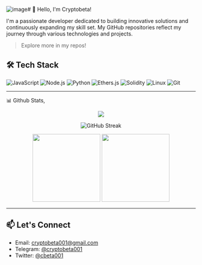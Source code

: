 ![image](https://github.com/user-attachments/assets/8cef6853-4d70-4d36-abc8-ea643fc2f55b)# 👋 Hello, I'm Cryptobeta!

I'm a passionate developer dedicated to building innovative solutions and continuously expanding my skill set. My GitHub repositories reflect my journey through various technologies and projects.

> Explore more in my repos!

## 🛠️ Tech Stack

![JavaScript](https://img.shields.io/badge/-JavaScript-black?style=flat-square&logo=javascript)
![Node.js](https://img.shields.io/badge/-Node.js-black?style=flat-square&logo=node.js)
![Python](https://img.shields.io/badge/-Python-black?style=flat-square&logo=python)
![Ethers.js](https://img.shields.io/badge/-Ethers.js-purple?style=flat-square)
![Solidity](https://img.shields.io/badge/-Solidity-black?style=flat-square&logo=solidity)
![Linux](https://img.shields.io/badge/-Linux-black?style=flat-square&logo=linux)
![Git](https://img.shields.io/badge/-Git-black?style=flat-square&logo=git)

---
📊 Github Stats,
<p align="center">
<img src="https://readme-typing-svg.herokuapp.com/?font=JetBrains+Mono&color=39FF14&pause=1000&center=true&vCenter=true&width=435&lines=Crypto+Trader;Sr.Technical+Engineer;Node+Infra+Specialist;Airdrop+Hunter&background=00000000" />
</p>
</p>
<p align="center">
  <img src="https://github-readme-streak-stats.herokuapp.com/?user=cryptobeta001&theme=gruvbox" alt="GitHub Streak"/>
</p>

<p align="center">
  <img height="180" src="https://github-readme-stats.vercel.app/api?username=cryptobeta001&show_icons=true&theme=gruvbox" />
  <img height="180" src="https://github-readme-stats.vercel.app/api/top-langs?username=cryptobeta001&layout=compact&theme=gruvbox" />
</p>

---

## 📫 Let's Connect

- Email: [cryptobeta001@gmail.com](mailto:cryptobeta001@gmail.com)
- Telegram: [@cryptobeta001](https://t.me/cryptobeta001)
- Twitter: [@cbeta001](https://x.com/cbeta001)
